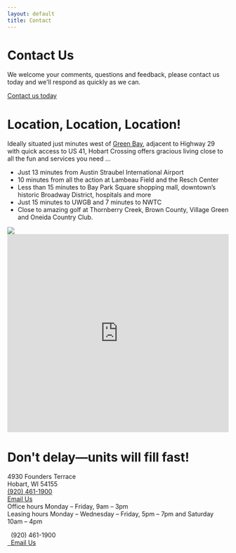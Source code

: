 ```yaml
---
layout: default
title: Contact
---
```

<div class="container-fluid innerHero" id="contact">
</div>
<div class="container">
  <div class="row">
    <div class="col-md-8">
      <div class="card">
        <h1>Contact Us</h1>
        <p>We welcome your comments, questions and feedback, please contact us today and we'll respond as quickly as we can.</p>
        <a href="mailto:becky@compasswi.com?subject=A Message from hobartcrossing.com" type="button" class="btn btn-primary navbar-btn">Contact us today</a>
      </div>
      <div class="card">
        <div class="row">
          <div class="col-md-12">
            <h1>Location, Location, Location!</h1>
            <p>Ideally situated just minutes west of <a href="http://greenbaywi.gov/">Green Bay</a>, adjacent to Highway 29 with quick access to US 41, Hobart Crossing offers gracious living close to all the fun and services you need&nbsp;...</p>
            <ul>
              <li>Just 13 minutes from Austin Straubel International Airport</li>
              <li>10 minutes from all the action at Lambeau Field and the Resch Center</li>
              <li>Less than 15 minutes to Bay Park Square shopping mall, downtown’s historic Broadway District, hospitals and more</li>
              <li>Just 15 minutes to UWGB and 7 minutes to NWTC</li>
              <li>Close to amazing golf at Thornberry Creek, Brown County, Village Green and Oneida Country Club.</li>
            </ul>
            <div class="gallery">
              <a href="{{ site.baseurl }}/img/area-map.jpg" class="thumbnail"> <img src="{{ site.baseurl }}/img/area-map.jpg"></a>
            </div>
          </div>
        </div>
      </div>
      <div>
        <iframe src="https://www.google.com/maps/embed?pb=!1m18!1m12!1m3!1d2842.390776360819!2d-88.16771348447234!3d44.56857247910045!2m3!1f0!2f0!3f0!3m2!1i1024!2i768!4f13.1!3m3!1m2!1s0x8802f7d693d42fbb%3A0x3deddfa3907eeae9!2sHobart%20Crossing!5e0!3m2!1sen!2sus!4v1570031983467!5m2!1sen!2sus" width="100%" height="450" frameborder="0" style="border:0;" allowfullscreen=""></iframe>
      </div>
    </div>
    <div class="col-md-4">
      <div class="card">
        <h1>Don't delay—units will fill fast!</h1>
        <p>4930 Founders Terrace<br>
        Hobart, WI 54155<br>
        <a href="tel:(920) 461-1900">(920) 461-1900</a><br>
        <a href="mailto:hobartcrossingapartments@gmail.com">Email Us</a><br>
        Office hours Monday – Friday, 9am – 3pm<br>
        Leasing hours Monday – Wednesday – Friday, 5pm – 7pm and Saturday 10am – 4pm
        </p>
        <div class="card-button-group">
          <div class="card-button"><span class="glyphicon glyphicon-earphone"></span>&nbsp;&nbsp;(920) 461-1900</div>
          <a class="card-button" href="mailto:hobartcrossingapartments@gmail.com"><span class="glyphicon glyphicon-envelope"></span>&nbsp;&nbsp;Email Us</a>
        </div>
      </div>
    </div>
  </div>
</div>
